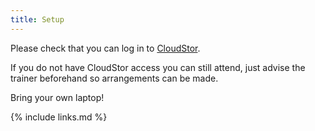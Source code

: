 ```yaml
---
title: Setup
---
```

Please check that you can log in to [CloudStor](https://cloudstor.aarnet.edu.au).

If you do not have CloudStor access you can still attend, just advise the trainer beforehand so arrangements can be made.

Bring your own laptop!

{% include links.md %}
